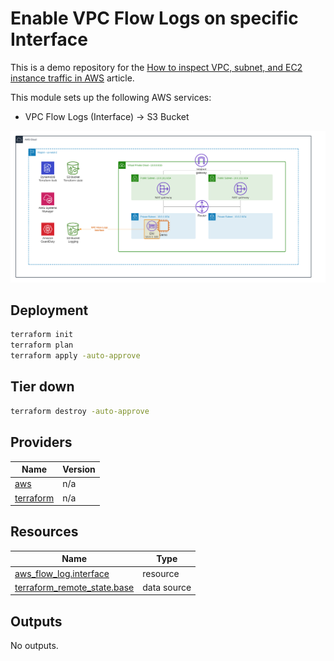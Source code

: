 <!-- BEGIN_TF_DOCS -->

# Enable VPC Flow Logs on specific Interface 

This is a demo repository for the [How to inspect VPC, subnet, and EC2 instance traffic in AWS](https://hands-on.cloud/how-to-inspect-vpc-subnet-and-ec2-instance-traffic-in-aws/) article.

This module sets up the following AWS services:

* VPC Flow Logs (Interface) -> S3 Bucket

![Base infrastructure](img/VPC-Flow-Logs-Interface.png)

## Deployment

```sh
terraform init
terraform plan
terraform apply -auto-approve
```

## Tier down

```sh
terraform destroy -auto-approve
```
## Providers

| Name | Version |
|------|---------|
| <a name="provider_aws"></a> [aws](#provider\_aws) | n/a |
| <a name="provider_terraform"></a> [terraform](#provider\_terraform) | n/a |
## Resources

| Name | Type |
|------|------|
| [aws_flow_log.interface](https://registry.terraform.io/providers/hashicorp/aws/latest/docs/resources/flow_log) | resource |
| [terraform_remote_state.base](https://registry.terraform.io/providers/hashicorp/terraform/latest/docs/data-sources/remote_state) | data source |
## Outputs

No outputs.

<!-- END_TF_DOCS -->